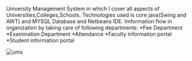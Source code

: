 University Management System in which I cover all aspects of Universities,Colleges,Schools.
Technologies used is core java(Swing and AWT) and MYSQL Database and Netbeans IDE.
Imformation flow in organization by taking care of following departments:
*Fee Department
*Examination Department
*Attendance
*Faculty information portal
*Student information portal 

![ums](https://github.com/user-attachments/assets/b98ddb78-1a50-4437-936f-960d9aa4519c)
